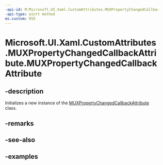 ```yaml
---
-api-id: M:Microsoft.UI.Xaml.CustomAttributes.MUXPropertyChangedCallbackAttribute.#ctor
-api-type: winrt method
ms.custom: RS5
---
```


<!-- Method syntax.
public MUXPropertyChangedCallbackAttribute.MUXPropertyChangedCallbackAttribute()
-->

# Microsoft.UI.Xaml.CustomAttributes.MUXPropertyChangedCallbackAttribute.MUXPropertyChangedCallbackAttribute

## -description

Initializes a new instance of the [MUXPropertyChangedCallbackAttribute](muxpropertychangedcallbackattribute.md) class.

## -remarks

## -see-also

## -examples

